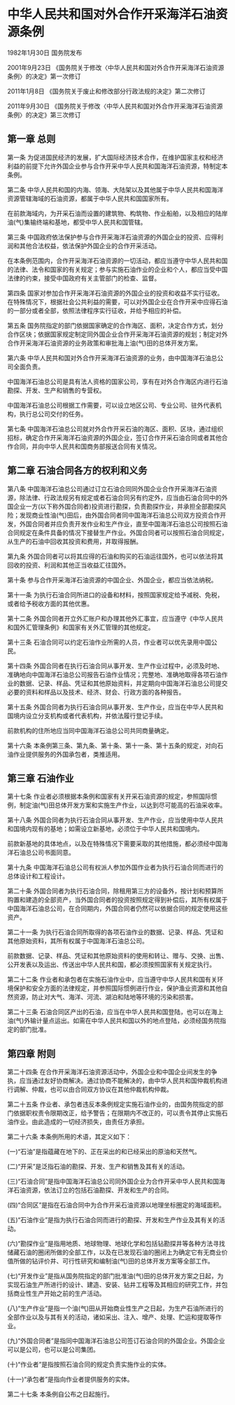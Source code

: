 # 中华人民共和国对外合作开采海洋石油资源条例

1982年1月30日 国务院发布　

2001年9月23日 《国务院关于修改〈中华人民共和国对外合作开采海洋石油资源条例〉的决定》第一次修订　

2011年1月8日 《国务院关于废止和修改部分行政法规的决定》第二次修订　

2011年9月30日 《国务院关于修改〈中华人民共和国对外合作开采海洋石油资源条例〉的决定》第三次修订　

<!-- INFO END -->

## 第一章 总则

第一条 为促进国民经济的发展，扩大国际经济技术合作，在维护国家主权和经济利益的前提下允许外国企业参与合作开采中华人民共和国海洋石油资源，特制定本条例。

第二条 中华人民共和国的内海、领海、大陆架以及其他属于中华人民共和国海洋资源管辖海域的石油资源，都属于中华人民共和国国家所有。

在前款海域内，为开采石油而设置的建筑物、构筑物、作业船舶，以及相应的陆岸油(气)集输终端和基地，都受中华人民共和国管辖。

第三条 中国政府依法保护参与合作开采海洋石油资源的外国企业的投资、应得利润和其他合法权益，依法保护外国企业的合作开采活动。

在本条例范围内，合作开采海洋石油资源的一切活动，都应当遵守中华人民共和国的法律、法令和国家的有关规定；参与实施石油作业的企业和个人，都应当受中国法律的约束，接受中国政府有关主管部门的检查、监督。

第四条 国家对参加合作开采海洋石油资源的外国企业的投资和收益不实行征收。在特殊情况下，根据社会公共利益的需要，可以对外国企业在合作开采中应得石油的一部分或者全部，依照法律程序实行征收，并给予相应的补偿。

第五条 国务院指定的部门依据国家确定的合作海区、面积，决定合作方式，划分合作区块；依据国家规定制定同外国企业合作开采海洋石油资源的规划；制定对外合作开采海洋石油资源的业务政策和审批海上油(气)田的总体开发方案。

第六条 中华人民共和国对外合作开采海洋石油资源的业务，由中国海洋石油总公司全面负责。

中国海洋石油总公司是具有法人资格的国家公司，享有在对外合作海区内进行石油勘探、开发、生产和销售的专营权。

中国海洋石油总公司根据工作需要，可以设立地区公司、专业公司、驻外代表机构，执行总公司交付的任务。

第七条 中国海洋石油总公司就对外合作开采石油的海区、面积、区块，通过组织招标，确定合作开采海洋石油资源的外国企业，签订合作开采石油合同或者其他合作合同，并向中华人民共和国商务部报送合同有关情况。

## 第二章 石油合同各方的权利和义务

第八条 中国海洋石油总公司通过订立石油合同同外国企业合作开采海洋石油资源，除法律、行政法规另有规定或者石油合同另有约定外，应当由石油合同中的外国企业一方(以下称外国合同者)投资进行勘探，负责勘探作业，并承担全部勘探风险；发现商业性油(气)田后，由外国合同者同中国海洋石油总公司双方投资合作开发，外国合同者并应负责开发作业和生产作业，直至中国海洋石油总公司按照石油合同规定在条件具备的情况下接替生产作业。外国合同者可以按照石油合同规定，从生产的石油中回收其投资和费用，并取得报酬。

第九条 外国合同者可以将其应得的石油和购买的石油运往国外，也可以依法将其回收的投资、利润和其他正当收益汇往国外。

第十条 参与合作开采海洋石油资源的中国企业、外国企业，都应当依法纳税。

第十一条 为执行石油合同所进口的设备和材料，按照国家规定给予减税、免税，或者给予税收方面的其他优惠。

第十二条 外国合同者开立外汇账户和办理其他外汇事宜，应当遵守《中华人民共和国外汇管理条例》和国家有关外汇管理的其他规定。

第十三条 石油合同可以约定石油作业所需的人员，作业者可以优先录用中国公民。

第十四条 外国合同者在执行石油合同从事开发、生产作业过程中，必须及时地、准确地向中国海洋石油总公司报告石油作业情况；完整地、准确地取得各项石油作业的数据、记录、样品、凭证和其他原始资料，并定期向中国海洋石油总公司提交必要的资料和样品以及技术、经济、财会、行政方面的各种报告。

第十五条 外国合同者为执行石油合同从事开发、生产作业，应当在中华人民共和国境内设立分支机构或者代表机构，并依法履行登记手续。

前款机构的住所地应当同中国海洋石油总公司共同商量确定。

第十六条 本条例第三条、第九条、第十条、第十一条、第十五条的规定，对向石油作业提供服务的外国承包者，类推适用。

## 第三章 石油作业

第十七条 作业者必须根据本条例和国家有关开采石油资源的规定，参照国际惯例，制定油(气)田总体开发方案和实施生产作业，以达到尽可能高的石油采收率。

第十八条 外国合同者为执行石油合同从事开发、生产作业，应当使用中华人民共和国境内现有的基地；如需设立新基地，必须位于中华人民共和国境内。

前款新基地的具体地点，以及在特殊情况下需要采取的其他措施，都必须经中国海洋石油总公司书面同意。

第十九条 中国海洋石油总公司有权派人参加外国作业者为执行石油合同而进行的总体设计和工程设计。

第二十条 外国合同者为执行石油合同，除租用第三方的设备外，按计划和预算所购置和建造的全部资产，当外国合同者的投资按照规定得到补偿后，其所有权属于中国海洋石油总公司，在合同期内，外国合同者仍然可以依据合同的规定使用这些资产。

第二十一条 为执行石油合同所取得的各项石油作业的数据、记录、样品、凭证和其他原始资料，其所有权属于中国海洋石油总公司。

前款数据、记录、样品、凭证和其他原始资料的使用和转让、赠与、交换、出售、公开发表以及运出、传送出中华人民共和国，都必须按照国家有关规定执行。

第二十二条 作业者和承包者在实施石油作业中，应当遵守中华人民共和国有关环境保护和安全方面的法律规定，并参照国际惯例进行作业，保护渔业资源和其他自然资源，防止对大气、海洋、河流、湖泊和陆地等环境的污染和损害。

第二十三条 石油合同区产出的石油，应当在中华人民共和国登陆，也可以在海上油(气)外输计量点运出。如需在中华人民共和国以外的地点登陆，必须经国务院指定的部门批准。

## 第四章 附则

第二十四条 在合作开采海洋石油资源活动中，外国企业和中国企业间发生的争执，应当通过友好协商解决。通过协商不能解决的，由中华人民共和国仲裁机构进行调解、仲裁，也可以由合同双方协议在其他仲裁机构仲裁。

第二十五条 作业者、承包者违反本条例规定实施石油作业的，由国务院指定的部门依据职权责令限期改正，给予警告；在限期内不改正的，可以责令其停止实施石油作业。由此造成的一切经济损失，由责任方承担。

第二十六条 本条例所用的术语，其定义如下：

(一)“石油”是指蕴藏在地下的、正在采出的和已经采出的原油和天然气。

(二)“开采”是泛指石油的勘探、开发、生产和销售及其有关的活动。

(三)“石油合同”是指中国海洋石油总公司同外国企业为合作开采中华人民共和国海洋石油资源，依法订立的包括石油勘探、开发和生产的合同。

(四)“合同区”是指在石油合同中为合作开采石油资源以地理坐标圈定的海域面积。

(五)“石油作业”是指为执行石油合同而进行的勘探、开发和生产作业及其有关的活动。

(六)“勘探作业”是指用地质、地球物理、地球化学和包括钻勘探井等各种方法寻找储藏石油的圈闭所做的全部工作，以及在已发现石油的圈闭上为确定它有无商业价值所做的钻评价井、可行性研究和编制油(气)田的总体开发方案等全部工作。

(七)“开发作业”是指从国务院指定的部门批准油(气)田的总体开发方案之日起，为实现石油生产所进行的设计、建造、安装、钻井工程等及其相应的研究工作，并包括商业性生产开始之前的生产活动。

(八)“生产作业”是指一个油(气)田从开始商业性生产之日起，为生产石油所进行的全部作业以及与其有关的活动，诸如采出、注入、增产、处理、贮运和提取等作业。

(九)“外国合同者”是指同中国海洋石油总公司签订石油合同的外国企业。外国企业可以是公司，也可以是公司集团。

(十)“作业者”是指按照石油合同的规定负责实施作业的实体。

(十一)“承包者”是指向作业者提供服务的实体。

第二十七条 本条例自公布之日起施行。